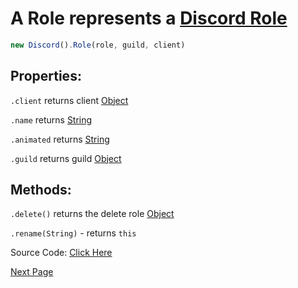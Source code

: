 # A Role represents a [Discord Role](https://discord.com/developers/docs/resources/guild#role-object)
```js
new Discord().Role(role, guild, client)
```
## Properties:

`.client` returns client [Object](https://javascript.info/object)

`.name` returns [String](https://javascript.info/types#string)   

`.animated` returns [String](https://javascript.info/types#boolean-logical-type) 

`.guild` returns guild [Object](https://javascript.info/object)

## Methods:

`.delete()` returns the delete role [Object](https://javascript.info/object)

`.rename(String)` - returns `this`


Source Code: [Click Here](https://github.com/discordjslib/discordjslib/tree/main/lib/Classes/Guild/Role)

[Next Page](https://github.com/discordjslib/discordjslib/blob/main/Documentation/Classes/User.md)